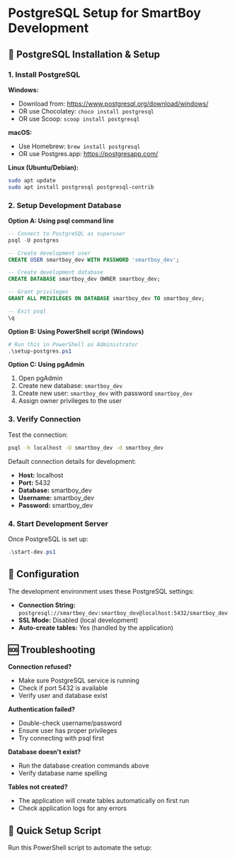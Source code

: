 # PostgreSQL Setup for SmartBoy Development

## 🐘 PostgreSQL Installation & Setup

### 1. Install PostgreSQL

**Windows:**
- Download from: https://www.postgresql.org/download/windows/
- OR use Chocolatey: `choco install postgresql`
- OR use Scoop: `scoop install postgresql`

**macOS:**
- Use Homebrew: `brew install postgresql`
- OR use Postgres.app: https://postgresapp.com/

**Linux (Ubuntu/Debian):**
```bash
sudo apt update
sudo apt install postgresql postgresql-contrib
```

### 2. Setup Development Database

**Option A: Using psql command line**
```sql
-- Connect to PostgreSQL as superuser
psql -U postgres

-- Create development user
CREATE USER smartboy_dev WITH PASSWORD 'smartboy_dev';

-- Create development database
CREATE DATABASE smartboy_dev OWNER smartboy_dev;

-- Grant privileges
GRANT ALL PRIVILEGES ON DATABASE smartboy_dev TO smartboy_dev;

-- Exit psql
\q
```

**Option B: Using PowerShell script (Windows)**
```powershell
# Run this in PowerShell as Administrator
.\setup-postgres.ps1
```

**Option C: Using pgAdmin**
1. Open pgAdmin
2. Create new database: `smartboy_dev`
3. Create new user: `smartboy_dev` with password `smartboy_dev`
4. Assign owner privileges to the user

### 3. Verify Connection

Test the connection:
```bash
psql -h localhost -U smartboy_dev -d smartboy_dev
```

Default connection details for development:
- **Host:** localhost
- **Port:** 5432
- **Database:** smartboy_dev
- **Username:** smartboy_dev
- **Password:** smartboy_dev

### 4. Start Development Server

Once PostgreSQL is set up:
```powershell
.\start-dev.ps1
```

## 🔧 Configuration

The development environment uses these PostgreSQL settings:
- **Connection String:** `postgresql://smartboy_dev:smartboy_dev@localhost:5432/smartboy_dev`
- **SSL Mode:** Disabled (local development)
- **Auto-create tables:** Yes (handled by the application)

## 🆘 Troubleshooting

**Connection refused?**
- Make sure PostgreSQL service is running
- Check if port 5432 is available
- Verify user and database exist

**Authentication failed?**
- Double-check username/password
- Ensure user has proper privileges
- Try connecting with psql first

**Database doesn't exist?**
- Run the database creation commands above
- Verify database name spelling

**Tables not created?**
- The application will create tables automatically on first run
- Check application logs for any errors

## 🚀 Quick Setup Script

Run this PowerShell script to automate the setup: